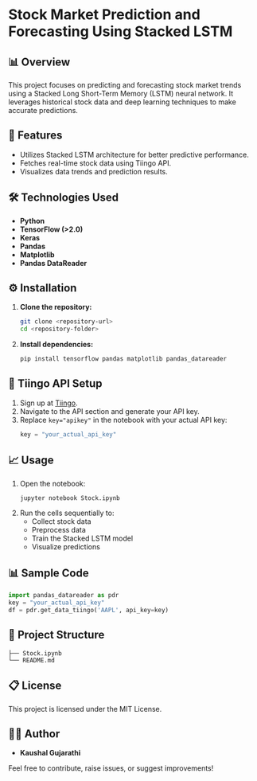 # Stock Market Prediction and Forecasting Using Stacked LSTM

## 📊 Overview

This project focuses on predicting and forecasting stock market trends using a Stacked Long Short-Term Memory (LSTM) neural network. It leverages historical stock data and deep learning techniques to make accurate predictions.

## 🚀 Features

- Utilizes Stacked LSTM architecture for better predictive performance.
- Fetches real-time stock data using Tiingo API.
- Visualizes data trends and prediction results.

## 🛠️ Technologies Used

- **Python**
- **TensorFlow (>2.0)**
- **Keras**
- **Pandas**
- **Matplotlib**
- **Pandas DataReader**

## ⚙️ Installation

1. **Clone the repository:**
   ```bash
   git clone <repository-url>
   cd <repository-folder>
   ```
2. **Install dependencies:**
   ```bash
   pip install tensorflow pandas matplotlib pandas_datareader
   ```

## 🔑 Tiingo API Setup

1. Sign up at [Tiingo](https://www.tiingo.com/).
2. Navigate to the API section and generate your API key.
3. Replace `key="apikey"` in the notebook with your actual API key:
   ```python
   key = "your_actual_api_key"
   ```

## 📈 Usage

1. Open the notebook:
   ```bash
   jupyter notebook Stock.ipynb
   ```
2. Run the cells sequentially to:
   - Collect stock data
   - Preprocess data
   - Train the Stacked LSTM model
   - Visualize predictions

## 📊 Sample Code

```python
import pandas_datareader as pdr
key = "your_actual_api_key"
df = pdr.get_data_tiingo('AAPL', api_key=key)
```

## 📂 Project Structure

```
├── Stock.ipynb
└── README.md
```

## 📋 License

This project is licensed under the MIT License.

## 🙋‍♂️ Author

- **Kaushal Gujarathi**

Feel free to contribute, raise issues, or suggest improvements!
